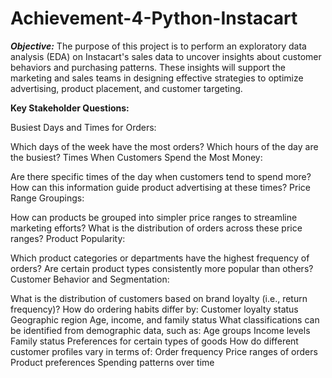 # Achievement-4-Python-Instacart
***Objective:***
The purpose of this project is to perform an exploratory data analysis (EDA) on Instacart's sales data to uncover insights about customer behaviors and purchasing patterns. These insights will support the marketing and sales teams in designing effective strategies to optimize advertising, product placement, and customer targeting.

**Key Stakeholder Questions:**

Busiest Days and Times for Orders:

Which days of the week have the most orders?
Which hours of the day are the busiest?
Times When Customers Spend the Most Money:

Are there specific times of the day when customers tend to spend more?
How can this information guide product advertising at these times?
Price Range Groupings:

How can products be grouped into simpler price ranges to streamline marketing efforts?
What is the distribution of orders across these price ranges?
Product Popularity:

Which product categories or departments have the highest frequency of orders?
Are certain product types consistently more popular than others?
Customer Behavior and Segmentation:

What is the distribution of customers based on brand loyalty (i.e., return frequency)?
How do ordering habits differ by:
Customer loyalty status
Geographic region
Age, income, and family status
What classifications can be identified from demographic data, such as:
Age groups
Income levels
Family status
Preferences for certain types of goods
How do different customer profiles vary in terms of:
Order frequency
Price ranges of orders
Product preferences
Spending patterns over time
